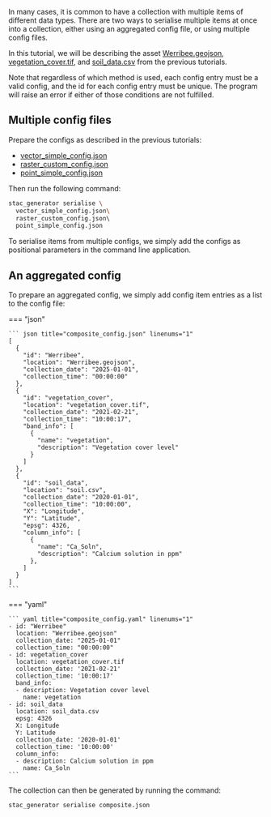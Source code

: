 In many cases, it is common to have a collection with multiple items of different data types. There are two ways to serialise multiple items at once into a collection, either using an aggregated config file, or using multiple config files.

In this tutorial, we will be describing the asset [Werribee.geojson](./vector_geometry.md), [vegetation_cover.tif](./raster.md#uncommonunknown-bands), and [soil_data.csv](./point.md#generic-point-data) from the previous tutorials.

Note that regardless of which method is used, each config entry must be a valid config, and the id for each config entry must be unique. The program will raise an error if either of those conditions are not fulfilled. 

## Multiple config files

Prepare the configs as described in the previous tutorials: 

- [vector_simple_config.json](./vector_geometry.md#config)
- [raster_custom_config.json](./raster.md#config-1)
- [point_simple_config.json](./point.md#config)

Then run the following command: 

```bash 
stac_generator serialise \
  vector_simple_config.json\ 
  raster_custom_config.json\ 
  point_simple_config.json
```

To serialise items from multiple configs, we simply add the configs as positional parameters in the command line application. 

## An aggregated config

To prepare an aggregated config, we simply add config item entries as a list to the config file: 

=== "json"

    ``` json title="composite_config.json" linenums="1"
    [
      {
        "id": "Werribee",
        "location": "Werribee.geojson",
        "collection_date": "2025-01-01",
        "collection_time": "00:00:00"
      },
      {
        "id": "vegetation_cover",
        "location": "vegetation_cover.tif",
        "collection_date": "2021-02-21",
        "collection_time": "10:00:17",
        "band_info": [
          {
            "name": "vegetation",
            "description": "Vegetation cover level"
          }
        ]
      },
      {
        "id": "soil_data",
        "location": "soil.csv",
        "collection_date": "2020-01-01",
        "collection_time": "10:00:00",
        "X": "Longitude",
        "Y": "Latitude",
        "epsg": 4326,
        "column_info": [
          {
            "name": "Ca_Soln",
            "description": "Calcium solution in ppm"
          },
        ]
      }
    ]
    ```

=== "yaml"

    ``` yaml title="composite_config.yaml" linenums="1"
    - id: "Werribee"
      location: "Werribee.geojson"
      collection_date: "2025-01-01"
      collection_time: "00:00:00"
    - id: vegetation_cover
      location: vegetation_cover.tif
      collection_date: '2021-02-21'
      collection_time: '10:00:17'
      band_info:
      - description: Vegetation cover level
        name: vegetation  
    - id: soil_data
      location: soil_data.csv
      epsg: 4326
      X: Longitude
      Y: Latitude
      collection_date: '2020-01-01'
      collection_time: '10:00:00'
      column_info:
      - description: Calcium solution in ppm
        name: Ca_Soln
    ```

The collection can then be generated by running the command: 

```bash 
stac_generator serialise composite.json
```